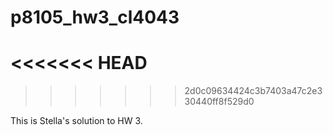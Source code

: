 # p8105_hw3_cl4043
<<<<<<< HEAD
=======

>>>>>>> 2d0c09634424c3b7403a47c2e330440ff8f529d0

This is Stella's solution to HW 3.

